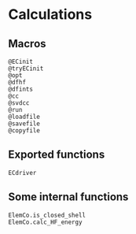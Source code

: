 # Calculations

## Macros

```@docs
@ECinit
@tryECinit
@opt
@dfhf
@dfints
@cc
@svdcc
@run
@loadfile
@savefile
@copyfile
```

## Exported functions

```@docs
ECdriver
```

## Some internal functions
```@docs
ElemCo.is_closed_shell
ElemCo.calc_HF_energy
```
